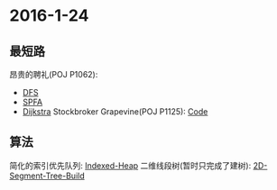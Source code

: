 # 2016-1-24
## 最短路
昂贵的聘礼(POJ P1062):
* [DFS]()
* [SPFA]()
* [Dijkstra]()
Stockbroker Grapevine(POJ P1125): [Code]()

## 算法
简化的索引优先队列: [Indexed-Heap]()
二维线段树(暂时只完成了建树): [2D-Segment-Tree-Build]()
